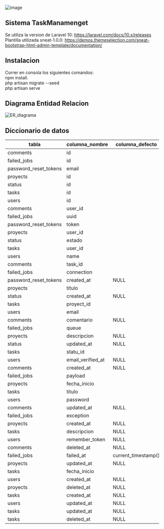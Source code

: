 ![image](https://github.com/nestorpedraza/prueba/assets/45646808/60887fe4-2661-46b4-91ab-2726cb496bad)

## Sistema TaskManamenget

Se utiliza  la version de Laravel 10: https://laravel.com/docs/10.x/releases
<br>
Plantilla utilizada sneat-1.0.0: https://demos.themeselection.com/sneat-bootstrap-html-admin-template/documentation/

## Instalacion 

Correr en consola los siguientes comandos: 
<br>
npm install. 
<br>
php artisan migrate --seed
<br>
php artisan serve 
<br>

## Diagrama Entidad Relacion

![ER_diagrama](https://github.com/nestorpedraza/prueba/assets/45646808/8d72f9e1-aa85-4e69-96d4-86eefae268e4)

## Diccionario de datos

|tabla|columna_nombre|columna_defecto|columna_nulo|columna_tipo_dato|columna_longitud|columna_descripcion|
|-----|--------------|---------------|------------|-----------------|----------------|-------------------|
|comments|id||NO|bigint|20||
|failed_jobs|id||NO|bigint|20||
|password_reset_tokens|email||NO|varchar|255||
|proyects|id||NO|bigint|20||
|status|id||NO|bigint|20||
|tasks|id||NO|bigint|20||
|users|id||NO|bigint|20||
|comments|user_id||NO|bigint|20||
|failed_jobs|uuid||NO|varchar|255||
|password_reset_tokens|token||NO|varchar|255||
|proyects|user_id||NO|bigint|20||
|status|estado||NO|varchar|255||
|tasks|user_id||NO|bigint|20||
|users|name||NO|varchar|255||
|comments|task_id||NO|bigint|20||
|failed_jobs|connection||NO|text|65535||
|password_reset_tokens|created_at|NULL|YES|timestamp|||
|proyects|titulo||NO|varchar|255||
|status|created_at|NULL|YES|timestamp|||
|tasks|proyect_id||NO|bigint|20||
|users|email||NO|varchar|255||
|comments|comentario|NULL|YES|text|65535||
|failed_jobs|queue||NO|text|65535||
|proyects|descripcion|NULL|YES|text|65535||
|status|updated_at|NULL|YES|timestamp|||
|tasks|statu_id||NO|bigint|20||
|users|email_verified_at|NULL|YES|timestamp|||
|comments|created_at|NULL|YES|timestamp|||
|failed_jobs|payload||NO|longtext|4294967295||
|proyects|fecha_inicio||NO|date|||
|tasks|titulo||NO|varchar|255||
|users|password||NO|varchar|255||
|comments|updated_at|NULL|YES|timestamp|||
|failed_jobs|exception||NO|longtext|4294967295||
|proyects|created_at|NULL|YES|timestamp|||
|tasks|descripcion|NULL|YES|text|65535||
|users|remember_token|NULL|YES|varchar|100||
|comments|deleted_at|NULL|YES|timestamp|||
|failed_jobs|failed_at|current_timestamp()|NO|timestamp|||
|proyects|updated_at|NULL|YES|timestamp|||
|tasks|fecha_inicio||NO|date|||
|users|created_at|NULL|YES|timestamp|||
|proyects|deleted_at|NULL|YES|timestamp|||
|tasks|created_at|NULL|YES|timestamp|||
|users|updated_at|NULL|YES|timestamp|||
|tasks|updated_at|NULL|YES|timestamp|||
|tasks|deleted_at|NULL|YES|timestamp|||
